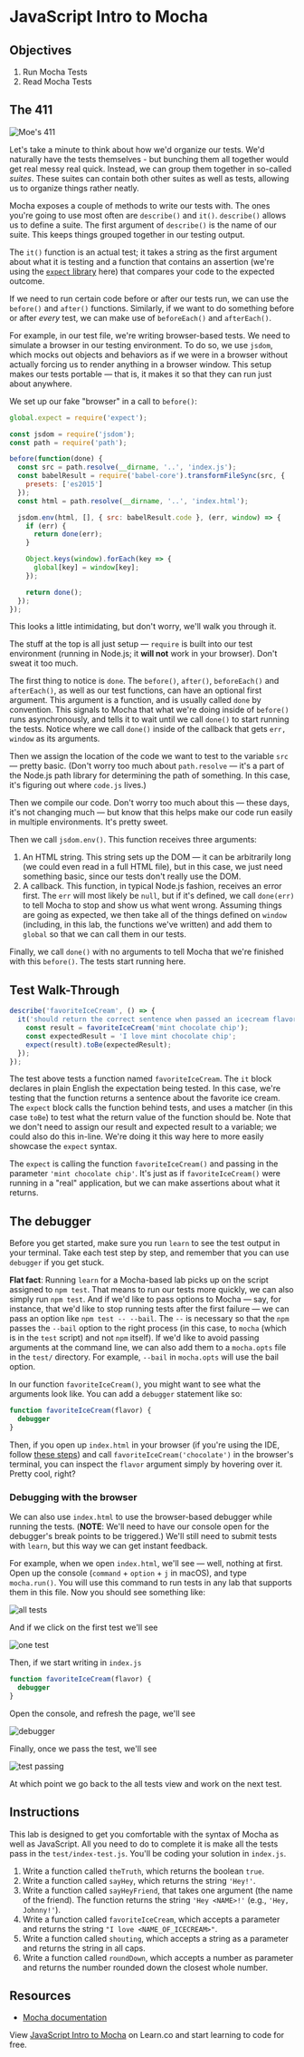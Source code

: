 # JavaScript Intro to Mocha

## Objectives

1. Run Mocha Tests
2. Read Mocha Tests

## The 411
![Moe's 411](https://media.giphy.com/media/3orif1KCl3AcfVQefm/giphy.gif)

Let's take a minute to think about how we'd organize our tests. We'd naturally have the tests themselves - but bunching them all together would get real messy real quick. Instead, we can group them together in so-called _suites_. These suites can contain both other suites as well as tests, allowing us to organize things rather neatly.

Mocha exposes a couple of methods to write our tests with. The ones you're going to use most often are `describe()` and `it()`. `describe()` allows us to define a suite. The first argument of `describe()` is the name of our suite. This keeps things grouped together in our testing output.

The `it()` function is an actual test; it takes a string as the first argument about what it is testing and a function that contains an assertion (we're using the [`expect` library](https://github.com/mjackson/expect) here) that compares your code to the expected outcome.

If we need to run certain code before or after our tests run, we can use the `before()` and `after()` functions. Similarly, if we want to do something before or after _every_ test, we can make use of `beforeEach()` and `afterEach()`.

For example, in our test file, we're writing browser-based tests. We need to simulate a browser in our testing environment. To do so, we use `jsdom`, which mocks out objects and behaviors as if we were in a browser without actually forcing us to render anything in a browser window. This setup makes our tests portable — that is, it makes it so that they can run just about anywhere.

We set up our fake "browser" in a call to `before()`:

```javascript
global.expect = require('expect');

const jsdom = require('jsdom');
const path = require('path');

before(function(done) {
  const src = path.resolve(__dirname, '..', 'index.js');
  const babelResult = require('babel-core').transformFileSync(src, {
    presets: ['es2015']
  });
  const html = path.resolve(__dirname, '..', 'index.html');

  jsdom.env(html, [], { src: babelResult.code }, (err, window) => {
    if (err) {
      return done(err);
    }

    Object.keys(window).forEach(key => {
      global[key] = window[key];
    });

    return done();
  });
});
```

This looks a little intimidating, but don't worry, we'll walk you through it.

The stuff at the top is all just setup — `require` is built into our test environment (running in Node.js; it **will not** work in your browser). Don't sweat it too much.

The first thing to notice is `done`. The `before()`, `after()`, `beforeEach()` and `afterEach()`, as well as our test functions, can have an optional first argument. This argument is a function, and is usually called `done` by convention. This signals to Mocha that what we're doing inside of `before()` runs asynchronously, and tells it to wait until we call `done()` to start running the tests. Notice where we call `done()` inside of the callback that gets `err, window` as its arguments.

Then we assign the location of the code we want to test to the variable `src` — pretty basic. (Don't worry too much about `path.resolve` — it's a part of the Node.js path library for determining the path of something. In this case, it's figuring out where `code.js` lives.)

Then we compile our code. Don't worry too much about this — these days, it's not changing much — but know that this helps make our code run easily in multiple environments. It's pretty sweet.

Then we call `jsdom.env()`. This function receives three arguments:

1. An HTML string. This string sets up the DOM — it can be arbitrarily long (we could even read in
a full HTML file), but in this case, we just need something basic, since our tests don't really use
the DOM.
2. A callback. This function, in typical Node.js fashion, receives an error first. The `err` will
most likely be `null`, but if it's defined, we call `done(err)` to tell Mocha to stop and show us
what went wrong. Assuming things are going as expected, we then take all of the things defined on
`window` (including, in this lab, the functions we've written) and add them to `global` so that we
can call them in our tests.

Finally, we call `done()` with no arguments to tell Mocha that we're finished with this `before()`. The tests start running here.

## Test Walk-Through

```js
describe('favoriteIceCream', () => {
  it('should return the correct sentence when passed an icecream flavor', () => {
    const result = favoriteIceCream('mint chocolate chip');
    const expectedResult = 'I love mint chocolate chip';
    expect(result).toBe(expectedResult);
  });
});
```

The test above tests a function named `favoriteIceCream`. The `it` block declares in plain English the expectation being tested. In this case, we're testing that the function returns a sentence about the favorite ice cream. The `expect` block calls the function behind tests, and uses a matcher (in this case `toBe`) to test what the return value of the function should be. Note that we don't need to assign our result and expected result to a variable; we could also do this in-line. We're doing it this way here to more easily showcase the `expect` syntax.

The `expect` is calling the function `favoriteIceCream()` and passing in the parameter `'mint chocolate chip'`. It's just as if `favoriteIceCream()` were running in a "real" application, but we can make assertions about what it returns.

## The debugger

Before you get started, make sure you run `learn` to see the test output in your terminal. Take each test step by step, and remember that you can use `debugger` if you get stuck.

**Flat fact**: Running `learn` for a Mocha-based lab picks up on the script assigned to `npm test`. That means to run our tests more quickly, we can also simply run `npm test`. And if we'd like to pass options to Mocha — say, for instance, that we'd like to stop running tests after the first failure — we can pass an option like `npm test -- --bail`. The `--` is necessary so that the `npm` passes the `--bail` option to the right process (in this case, to `mocha` (which is in the `test` script) and not `npm` itself). If we'd like to avoid passing arguments at the command line, we can also add them to a `mocha.opts` file in the `test/` directory. For example, `--bail` in `mocha.opts` will use the bail option.

In our function `favoriteIceCream()`, you might want to see what the arguments look like. You can add a `debugger` statement like so:
```javascript
function favoriteIceCream(flavor) {
  debugger
}
```

Then, if you open up `index.html` in your browser (if you're using the IDE, follow [these steps](http://help.learn.co/the-learn-ide/common-ide-questions/viewing-html-pages-in-the-learn-ide)) and call `favoriteIceCream('chocolate')` in the browser's terminal, you can inspect the `flavor` argument simply by hovering over it. Pretty cool, right?

### Debugging with the browser

We can also use `index.html` to use the browser-based debugger while running the tests. (**NOTE**: We'll need to have our console open for the debugger's break points to be triggered.) We'll still need to submit tests with `learn`, but this way we can get instant feedback.

For example, when we open `index.html`, we'll see — well, nothing at first. Open up the console (`command` + `option` + `j` in macOS), and type `mocha.run()`. You will use this command to run tests in any lab that supports them in this file. Now you should see something like:

![all tests](https://curriculum-content.s3.amazonaws.com/skills-based-js/intro_to_mocha/intro_to_mocha_all_tests.png)

And if we click on the first test we'll see

![one test](https://curriculum-content.s3.amazonaws.com/skills-based-js/intro_to_mocha/intro_to_mocha_one_test.png)

Then, if we start writing in `index.js`

```javascript
function favoriteIceCream(flavor) {
  debugger
}
```

Open the console, and refresh the page, we'll see

![debugger](https://curriculum-content.s3.amazonaws.com/skills-based-js/intro_to_mocha/intro_to_mocha_debugger.png)

Finally, once we pass the test, we'll see

![test passing](https://curriculum-content.s3.amazonaws.com/skills-based-js/intro_to_mocha/intro_to_mocha_one_test_passing.png)

At which point we go back to the all tests view and work on the next test.

## Instructions

This lab is designed to get you comfortable with the syntax of Mocha as well as JavaScript. All you need to do to complete it is make all the tests pass in the `test/index-test.js`.  You'll be coding your solution in `index.js`.

1. Write a function called `theTruth`, which returns the boolean `true`.
2. Write a function called `sayHey`, which returns the string `'Hey!'`.
3. Write a function called `sayHeyFriend`, that takes one argument (the name of the friend). The function returns the string `'Hey <NAME>!'` (e.g., `'Hey, Johnny!'`).
4. Write a function called `favoriteIceCream`, which accepts a parameter and returns the string `"I love <NAME_OF_ICECREAM>"`.
5. Write a function called `shouting`, which accepts a string as a parameter and returns the string in all caps.
6. Write a function called `roundDown`, which accepts a number as parameter and returns the number rounded down the closest whole number.

## Resources

- [Mocha documentation](http://mochajs.org/)

<p data-visibility='hidden'>View <a href='https://learn.co/lessons/javascript-intro-to-mocha' title='JavaScript Intro to Mocha'>JavaScript Intro to Mocha</a> on Learn.co and start learning to code for free.</p>
